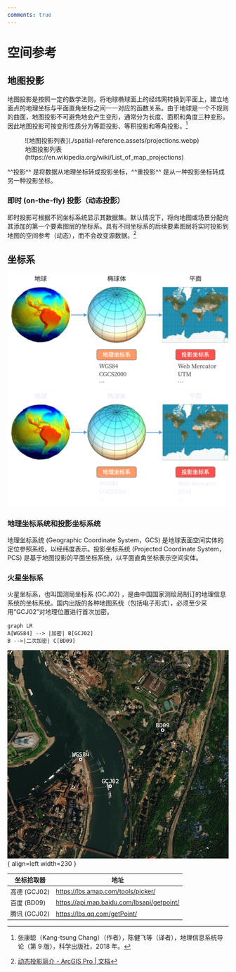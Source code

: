 ```yaml
---
comments: true
---
```


# 空间参考

## 地图投影

地图投影是按照一定的数学法则，将地球椭球面上的经纬网转换到平面上，建立地面点的地理坐标与平面直角坐标之间一一对应的函数关系。由于地球是一个不规则的曲面，地图投影不可避免地会产生变形，通常分为长度、面积和角度三种变形。因此地图投影可按变形性质分为等距投影、等积投影和等角投影。[^1]

[^1]: 张康聪（Kang-tsung Chang）（作者），陈健飞等（译者），地理信息系统导论（第 9 版），科学出版社，2018 年。

<figure markdown>
  ![地图投影列表](./spatial-reference.assets/projections.webp)
  <figcaption>地图投影列表(https://en.wikipedia.org/wiki/List_of_map_projections)</figcaption>
</figure>

^^投影^^ 是将数据从地理坐标转成投影坐标，^^重投影^^ 是从一种投影坐标转成另一种投影坐标。

### 即时 (on-the-fly) 投影（动态投影）

即时投影可根据不同坐标系统显示其数据集。默认情况下，将向地图或场景分配向其添加的第一个要素图层的坐标系。具有不同坐标系的后续要素图层将实时投影到地图的空间参考（动态），而不会改变源数据。[^2]

[^2]: [动态投影简介 - ArcGIS Pro | 文档](https://pro.arcgis.com/zh-cn/pro-app/latest/help/editing/introduction-to-projection-on-the-fly.htm)

## 坐标系

![](./spatial-reference.assets/crs.png##only-light)
![](./spatial-reference.assets/crs-dark.png##only-dark)

### 地理坐标系统和投影坐标系统

地理坐标系统 (Geographic Coordinate System，GCS) 是地球表面空间实体的定位参照系统，以经纬度表示。投影坐标系统 (Projected Coordinate System，PCS) 是基于地图投影的平面坐标系统，以平面直角坐标表示空间实体。

### 火星坐标系

火星坐标系，也叫国测局坐标系 (GCJ02) ，是由中国国家测绘局制订的地理信息系统的坐标系统。国内出版的各种地图系统（包括电子形式），必须至少采用“GCJ02”对地理位置进行首次加密。

```mermaid
graph LR
A[WGS84] --> |加密| B[GCJ02]
B -->|二次加密| C[BD09]
```

![Image title](./spatial-reference.assets/mars-coord.png){ align=left width=230 }

| 坐标拾取器   | 地址                                       |
| ------------ | ------------------------------------------ |
| 高德 (GCJ02) | https://lbs.amap.com/tools/picker/         |
| 百度 (BD09) | https://api.map.baidu.com/lbsapi/getpoint/ |
| 腾讯 (GCJ02) | https://lbs.qq.com/getPoint/               |
